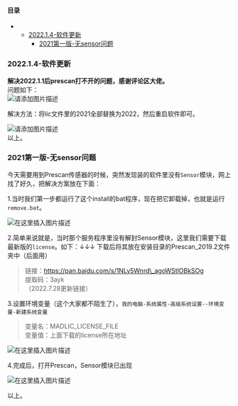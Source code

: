 








#### 目录


* + [2022.1.4-软件更新](#202214_1)
	+ [2021第一版-无sensor问题](#2021sensor_11)




### 2022.1.4-软件更新


**解决2022.1.1后prescan打不开的问题，感谢评论区大佬。**  
 问题如下：  
 ![请添加图片描述](https://img-blog.csdnimg.cn/a3a616020f78469e9e4ddfb2f40890be.png?x-oss-process=image/watermark,type_d3F5LXplbmhlaQ,shadow_50,text_Q1NETiBARnJhbmvlrabkuaDot6_kuIo=,size_7,color_FFFFFF,t_70,g_se,x_16)


解决方法：将lic文件里的2021全部替换为2022，然后重启软件即可。


![请添加图片描述](https://img-blog.csdnimg.cn/20e93f244acd4080a5a98b404772a714.png?x-oss-process=image/watermark,type_d3F5LXplbmhlaQ,shadow_50,text_Q1NETiBARnJhbmvlrabkuaDot6_kuIo=,size_20,color_FFFFFF,t_70,g_se,x_16)  
 以上。


### 2021第一版-无sensor问题


今天需要用到Prescan传感器的时候，突然发现装的软件里没有`Sensor`模块，网上找了好久，把解决方案放在下面：


1.当时我们第一步都运行了这个install的bat程序，现在把它卸载掉，也就是运行`remove.bat`。


![在这里插入图片描述](https://img-blog.csdnimg.cn/20210623144409735.png?x-oss-process=image/watermark,type_ZmFuZ3poZW5naGVpdGk,shadow_10,text_aHR0cHM6Ly9ibG9nLmNzZG4ubmV0L3FxXzQwMzQ0Nzkw,size_16,color_FFFFFF,t_70)


2.简单来说就是，当时那个服务程序里没有解封Sensor模块，这里我们需要下载最新版的`license`。如下：↓↓↓ 下载后将其放在安装目录的Prescan\_2019.2文件夹中（后面用）



> 
> 链接：https://pan.baidu.com/s/1NLy5Wnrd\_agoWStlOBkSOg  
>  提取码：3ayk  
>  （2022.7.28更新链接）
> 
> 
> 


3.设置环境变量（这个大家都不陌生了），`我的电脑-系统属性-高级系统设置--环境变量-新建系统变量`



> 
> 变量名：MADLIC\_LICENSE\_FILE  
>  变量值：上面下载的license所在地址
> 
> 
> 


![在这里插入图片描述](https://img-blog.csdnimg.cn/20210623145101110.png)


4.完成后，打开Prescan，Sensor模块已出现


![在这里插入图片描述](https://img-blog.csdnimg.cn/2021062314515611.png)


以上。





